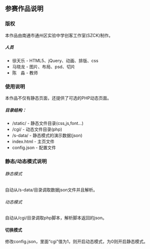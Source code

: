 ## 参赛作品说明
### 版权
本作品由南通市通州区实验中学创客工作室(SZCK)制作。
##### 人员
- 徐天乐 - HTML5、jQuery、动画、排版、css
- 马晓龙 - 图片、布局、psd、切片
- 陈　淼 - 教师
### 使用说明
本作品不仅有静态页面，还提供了可选的PHP动态页面。
##### 目录结构：
- /static/ - 静态文件目录(css,js,font...)
- /cgi/ - 动态文件目录(php)
- /s-data/ - 静态模式的演示数据(json)
- index.html - 主页文件
- config.json - 配置文件
### 静态/动态模式说明
###### 静态模式
自动从/s-data/目录调取数据json文件并且解析。
###### 动态模式
自动从/cgi/目录调取php脚本，解析脚本返回的json。
#### 切换模式
修改config.json，里面“cgi”值为1，则开启动态模式，为0则开启静态模式。